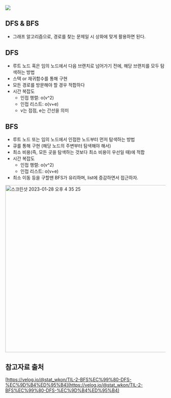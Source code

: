 ![](https://images.velog.io/images/stat_wkon/post/b7a36854-cf23-4238-9453-f928d92ef321/BFS,DFS.png)

## DFS & BFS
- 그래프 알고리즘으로, 경로를 찾는 문제일 시 상화에 맞게 활용하면 된다.

## DFS
- 루트 노드 혹은 임의 노드에서 다음 브랜치로 넘어가기 전에, 해당 브랜치를 모두 탐색하는 방법
- 스택 or 재귀함수를 통해 구현
- 모든 경로를 방문해야 할 경우 적합하다
- 시간 복잡도
    - 인접 행렬: o(v^2)
    - 인접 리스트: o(v+e)
    - v는 접점, e는 간선을 의미

## BFS
- 루트 노드 또는 임의 노드에서 인접한 노드부터 먼저 탐색하는 방법
- 큐를 통해 구현 (해당 노드의 주변부터 탐색해야 해서)
- 최소 비용(즉, 모든 곳을 탐색하는 것보다 최소 비용이 우선일 때)에 적합
- 시간 복잡도
    - 인접 행렬: o(v^2)
    - 인접 리스트: o(v+e)
- 최소 이동 등을 구할땐 BFS가 유리하며, list에 증감하면서 접근하자.
<img width="525" alt="스크린샷 2023-01-28 오후 4 35 25" src="https://user-images.githubusercontent.com/82144756/215253545-5c448c6a-177f-4028-b706-25e5dc67babd.png">

## 참고자료 출처
[https://velog.io/@stat_wkon/TIL-2-BFS%EC%99%80-DFS-%EC%9D%B4%ED%95%B4](https://velog.io/@stat_wkon/TIL-2-BFS%EC%99%80-DFS-%EC%9D%B4%ED%95%B4)